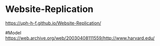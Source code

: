 # Website-Replication
https://uph-h-f.github.io/Website-Replication/

#Model
https://web.archive.org/web/20030408111559/http://www.harvard.edu/
